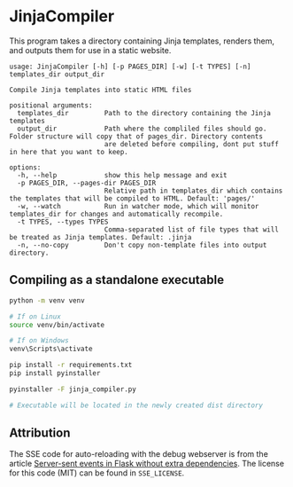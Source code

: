 # JinjaCompiler
This program takes a directory containing Jinja templates, renders them, and outputs them for use in a static website.

```
usage: JinjaCompiler [-h] [-p PAGES_DIR] [-w] [-t TYPES] [-n] templates_dir output_dir

Compile Jinja templates into static HTML files

positional arguments:
  templates_dir         Path to the directory containing the Jinja templates
  output_dir            Path where the compliled files should go. Folder structure will copy that of pages_dir. Directory contents
                        are deleted before compiling, dont put stuff in here that you want to keep.

options:
  -h, --help            show this help message and exit
  -p PAGES_DIR, --pages-dir PAGES_DIR
                        Relative path in templates_dir which contains the templates that will be compiled to HTML. Default: 'pages/'
  -w, --watch           Run in watcher mode, which will monitor templates_dir for changes and automatically recompile.
  -t TYPES, --types TYPES
                        Comma-separated list of file types that will be treated as Jinja templates. Default: .jinja
  -n, --no-copy         Don't copy non-template files into output directory.
```

## Compiling as a standalone executable
```bash
python -m venv venv

# If on Linux
source venv/bin/activate

# If on Windows
venv\Scripts\activate

pip install -r requirements.txt
pip install pyinstaller

pyinstaller -F jinja_compiler.py

# Executable will be located in the newly created dist directory
```

## Attribution
The SSE code for auto-reloading with the debug webserver is from the article [Server-sent events in Flask without extra dependencies](https://maxhalford.github.io/blog/flask-sse-no-deps/).
The license for this code (MIT) can be found in `SSE_LICENSE`.